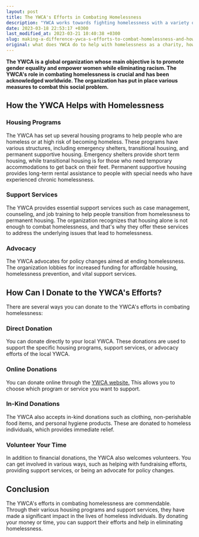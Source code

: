 ```yaml
---
layout: post
title: The YWCA's Efforts in Combating Homelessness
description: "YWCA works towards fighting homelessness with a variety of programs and services. You can donate to help them fight the cause and create a safer, more stable world for vulnerable women and children."
date: 2023-03-18 22:53:17 +0300
last_modified_at: 2023-03-21 10:40:38 +0300
slug: making-a-difference-ywca-s-efforts-to-combat-homelessness-and-how-you-can-help
original: what does YWCA do to help with homelessness as a charity, how do they do it, how can i donate?
---
```

**The YWCA is a global organization whose main objective is to promote gender equality and empower women while eliminating racism. The YWCA's role in combating homelessness is crucial and has been acknowledged worldwide. The organization has put in place various measures to combat this social problem.**

## How the YWCA Helps with Homelessness

### Housing Programs

The YWCA has set up several housing programs to help people who are homeless or at high risk of becoming homeless. These programs have various structures, including emergency shelters, transitional housing, and permanent supportive housing. Emergency shelters provide short term housing, while transitional housing is for those who need temporary accommodations to get back on their feet. Permanent supportive housing provides long-term rental assistance to people with special needs who have experienced chronic homelessness.

### Support Services

The YWCA provides essential support services such as case management, counseling, and job training to help people transition from homelessness to permanent housing. The organization recognizes that housing alone is not enough to combat homelessness, and that's why they offer these services to address the underlying issues that lead to homelessness.

### Advocacy

The YWCA advocates for policy changes aimed at ending homelessness. The organization lobbies for increased funding for affordable housing, homelessness prevention, and vital support services.

## How Can I Donate to the YWCA's Efforts?

There are several ways you can donate to the YWCA's efforts in combating homelessness:

### Direct Donation

You can donate directly to your local YWCA. These donations are used to support the specific housing programs, support services, or advocacy efforts of the local YWCA.

### Online Donations

You can donate online through the [YWCA website.](https://www.ywca.org/) This allows you to choose which program or service you want to support.

### In-Kind Donations

The YWCA also accepts in-kind donations such as clothing, non-perishable food items, and personal hygiene products. These are donated to homeless individuals, which provides immediate relief.

### Volunteer Your Time

In addition to financial donations, the YWCA also welcomes volunteers. You can get involved in various ways, such as helping with fundraising efforts, providing support services, or being an advocate for policy changes.

## Conclusion

The YWCA's efforts in combating homelessness are commendable. Through their various housing programs and support services, they have made a significant impact in the lives of homeless individuals. By donating your money or time, you can support their efforts and help in eliminating homelessness.